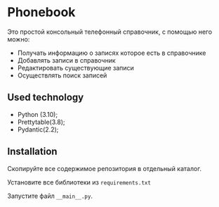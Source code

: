 # Phonebook
Это простой консольный телефонный справочник, 
с помощью него можно:
- Получать информацию о записях которое есть в справочнике
- Добавлять записи в справочник
- Редактировать существующие записи
- Осуществлять поиск записей



## Used technology
* Python (3.10);
* Prettytable(3.8);
* Pydantic(2.2);


## Installation

Скопируйте все содержимое репозитория в отдельный каталог.

Установите все библиотеки из `requirements.txt`

Запустите файл `__main__.py`.

